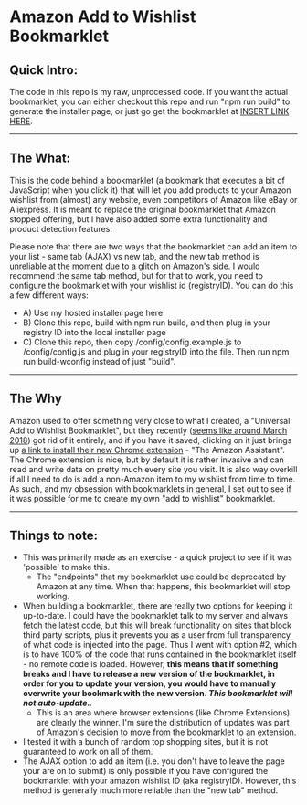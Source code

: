 # Amazon Add to Wishlist Bookmarklet
## Quick Intro:
The code in this repo is my raw, unprocessed code. If you want the actual bookmarklet, you can either checkout this repo and run "npm run build" to generate the installer page, or just go get the bookmarklet at [INSERT  LINK HERE](INSERTLINKHERE).



---

## The What:
This is the code behind a bookmarklet (a bookmark that executes a bit of JavaScript when you click it) that will let you add products to your Amazon wishlist from (almost) any website, even competitors of Amazon like eBay or Aliexpress. It is meant to replace the original bookmarklet that Amazon stopped offering, but I have also added some extra functionality and product detection features.

Please note that there are two ways that the bookmarklet can add an item to your list - same tab (AJAX) vs new tab, and the new tab method is unreliable at the moment due to a glitch on Amazon's side. I would recommend the same tab method, but for that to work, you need to configure the bookmarklet with your wishlist id (registryID). You can do this a few different ways:
 *  A) Use my hosted installer page here
 *  B) Clone this repo, build with npm run build, and then plug in your registry ID into the local installer page
 *  C) Clone this repo, then copy /config/config.example.js to /config/config.js and plug in your registryID into the file. Then run npm run build-wconfig instead of just "build".

---

## The Why
Amazon used to offer something very close to what I created, a "Universal Add to Wishlist Bookmarklet", but they recently ([seems like around March 2018](https://lifehacker.com/what-to-use-instead-of-amazons-invasive-new-assistant-1823522711)) got rid of it entirely, and if you have  it saved, clicking on it just brings up [a link to install their new Chrome extension](https://www.amazon.com/gp/BIT/) - "The Amazon Assistant". The Chrome extension is nice, but by default it is rather invasive and can read and write data on pretty much every site you visit. It is also way overkill if all I need to do is add a non-Amazon item to my wishlist from time to time. As such, and my obsession with bookmarklets in general, I set out to see if it was possible for me to create my own "add to wishlist" bookmarklet.

---

## Things to note:
 -  This was primarily made as an exercise - a quick project to see if it was 'possible' to make this.
     -  The "endpoints" that my bookmarklet use could be deprecated by Amazon at any time. When that happens, this bookmarklet will stop working.
 -  When building a bookmarklet, there are really two options for keeping it up-to-date. I could have the bookmarklet talk to my server and always fetch the latest code, but this will break functionality on sites that block third party scripts, plus it prevents you as a user from full transparency of what code is injected into the page. Thus I went with option #2, which is to have 100% of the code that runs contained in the bookmarklet itself - no remote code is loaded. However, **this means that if something breaks and I have to release a new version of the bookmarklet, in order for you to update your version, you would have to manually overwrite your bookmark with the new version. _This bookmarklet will not auto-update_.**.
     -  This is an area where browser extensions (like Chrome Extensions) are clearly the winner. I'm sure the distribution of updates was part of Amazon's decision to move from the bookmarklet to an extension.
 -  I tested it with a bunch of random top shopping sites, but it is not guaranteed to work on all of them.
 - The AJAX option to add an item (i.e. you don't have to leave the page your are on to submit) is only possible if you have configured the bookmarklet with your amazon wishlist ID (aka registryID). However, this method is generally much more reliable than the "new tab" method.
 